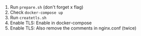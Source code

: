 1. Run `prepare.sh` (don't forget x flag)
2. Check `docker-compose up`
3. Run `createtls.sh`
4. Enable TLS: Enable in docker-compose
5. Enable TLS: Also remove the comments in nginx.conf (twice)
